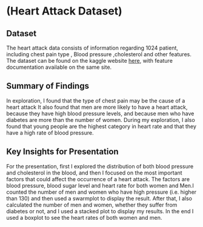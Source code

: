 # (Heart Attack Dataset)
## Dataset

The heart attack data consists of information regarding 1024 patient, including
chest pain type , Blood pressure ,cholesterol and other features. The dataset can be found on the
kaggle website [here](https://www.kaggle.com/datasets/johnsmith88/heart-disease-dataset),
with feature documentation available on the same site.



## Summary of Findings

In exploration, I found that the type of chest pain may be the cause of a heart attack
It also found that men are more likely to have a heart attack, because they have high blood pressure levels, and because men who have diabetes are more than the number of women. During my exploration, I also found that young people are the highest category in heart rate and that they have a high rate of blood pressure.

## Key Insights for Presentation

For the presentation, first I explored the distribution of both blood pressure and cholesterol in the blood, and then I focused on the most important factors that could affect the occurrence of a heart attack. The factors are blood pressure, blood sugar level and heart rate for both women and Men.I counted the number of men and women who have high pressure (i.e. higher than 130) and then used a swarmplot to display the result. After that, I also calculated the number of men and women, whether they suffer from diabetes or not, and I used a stacked plot to display my results. In the end I used a boxplot to see the heart rates of both women and men.
